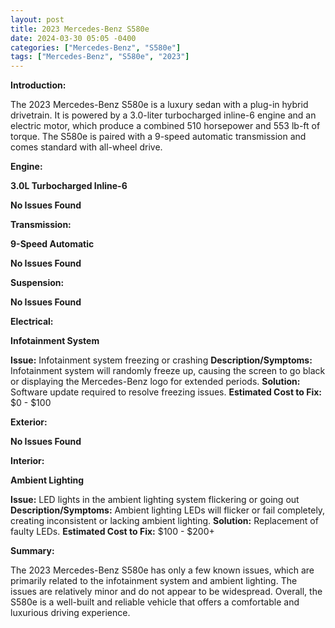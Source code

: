 ```yaml
---
layout: post
title: 2023 Mercedes-Benz S580e
date: 2024-03-30 05:05 -0400
categories: ["Mercedes-Benz", "S580e"]
tags: ["Mercedes-Benz", "S580e", "2023"]
---
```

**Introduction:**

The 2023 Mercedes-Benz S580e is a luxury sedan with a plug-in hybrid drivetrain. It is powered by a 3.0-liter turbocharged inline-6 engine and an electric motor, which produce a combined 510 horsepower and 553 lb-ft of torque. The S580e is paired with a 9-speed automatic transmission and comes standard with all-wheel drive.

**Engine:**

**3.0L Turbocharged Inline-6**

**No Issues Found**

**Transmission:**

**9-Speed Automatic**

**No Issues Found**

**Suspension:**

**No Issues Found**

**Electrical:**

**Infotainment System**

**Issue:** Infotainment system freezing or crashing
**Description/Symptoms:** Infotainment system will randomly freeze up, causing the screen to go black or displaying the Mercedes-Benz logo for extended periods.
**Solution:** Software update required to resolve freezing issues.
**Estimated Cost to Fix:** $0 - $100

**Exterior:**

**No Issues Found**

**Interior:**

**Ambient Lighting**

**Issue:** LED lights in the ambient lighting system flickering or going out
**Description/Symptoms:** Ambient lighting LEDs will flicker or fail completely, creating inconsistent or lacking ambient lighting.
**Solution:** Replacement of faulty LEDs.
**Estimated Cost to Fix:** $100 - $200+

**Summary:**

The 2023 Mercedes-Benz S580e has only a few known issues, which are primarily related to the infotainment system and ambient lighting. The issues are relatively minor and do not appear to be widespread. Overall, the S580e is a well-built and reliable vehicle that offers a comfortable and luxurious driving experience.
